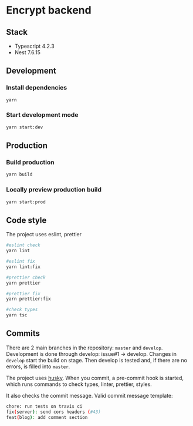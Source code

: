 # Encrypt backend

## Stack
- Typescript 4.2.3
- Nest 7.6.15

## Development

### Install dependencies
```bash
yarn
```

### Start development mode
```bash
yarn start:dev
```

## Production

### Build production
```bash
yarn build
```
### Locally preview production build
```bash
yarn start:prod
```

## Code style
The project uses eslint, prettier

```bash
#eslint check
yarn lint

#eslint fix
yarn lint:fix

#prettier check
yarn prettier

#prettier fix
yarn prettier:fix

#check types
yarn tsc
```

## Commits
There are 2 main branches in the repository: `master` and `develop`.
Development is done through develop: issue#1 -> develop. Changes in `develop` start the build on stage.
Then develop is tested and, if there are no errors, is filled into `master`.

The project uses [husky](https://www.npmjs.com/package/husky). When you commit, a pre-commit hook is started, which runs commands to check types, linter, prettier, styles.

It also checks the commit message.
Valid commit message template:
```bash
chore: run tests on travis ci
fix(server): send cors headers (#43)
feat(blog): add comment section
```
